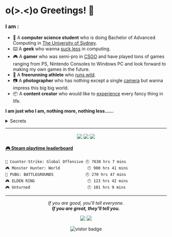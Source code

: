 # o(>.<)o Greetings! 👋

### I am :
* 📜 A **computer science student** who is doing Bachelor of Advanced Computing in [The University of Sydney](https://www.sydney.edu.au/).
* ⌨️ A **geek** who wanna [suck less](https://suckless.org/) in computing.
* 🎮 A **gamer** who was semi-pro in [CSGO](https://www.faceit.com/en/players/Sooodaa) and have played tons of games ranging from PS, Nintendo Consoles to Windows PC and look forward to making my own games in the future.
* 🏃 A **freerunning athlete** who [runs wild](https://www.instagram.com/hilbert_kong/).
* 📷 A **photographer** who has nothing except a single [camera](https://www.eyeem.com/u/hilbertkong) but wanna impress this big big world.
* 📦 A **content creator** who would like to [experience](https://space.bilibili.com/13696479) every fancy thing in life.

**I am just who I am, nothing more, nothing less......**
<details>
    <summary>Secrets</summary>
    <br>
</details>

<hr>

<p align="center">
    <img align="center" src="https://github-readme-stats.vercel.app/api/top-langs/?username=soooda&layout=compact&theme=dracula"/>
    <img align="center" src="https://github-readme-stats.vercel.app/api?username=soooda&show_icons=true&count_private=true&include_all_commits=true&line_height=20&theme=dracula"/>
    <img align="center" src="https://github-profile-trophy.vercel.app/?username=soooda&theme=dracula"/>
</p>

<!-- steam-box start -->
#### <a href="https://gist.github.com/58342eb205bcd66ddd75f6e49340d604" target="_blank">🎮 Steam playtime leaderboard</a>
```text
🔫 Counter-Strike: Global Offensive 🕘 7638 hrs 7 mins
🎮 Monster Hunter: World            🕘 900 hrs 41 mins
🍳 PUBG: BATTLEGROUNDS              🕘 270 hrs 47 mins
🎮 ELDEN RING                       🕘 123 hrs 42 mins
🎮 Unturned                         🕘 101 hrs 9 mins
```
<!-- Powered by https://github.com/YouEclipse/steam-box . -->
<!-- steam-box end -->

<hr>
<p align="center">
    <i>If you are good, you'll tell everyone.<br><b>If you are great, they'll tell you.</b></i>
    <p align="center">
        <a href= "https://www.linkedin.com/in/hilbert-kong-31b276165/"><img src="https://img.icons8.com/nolan/32/linkedin.png"/></a>
        <a href= "https://hilbertkong.me"><img src="https://img.icons8.com/nolan/32/chrome.png"/></a>
    </p>
</p>

<p align="center">
    <img src="https://visitor-badge.glitch.me/badge?page_id=soooda.soooda" alt="vistor badge" />
</p>
